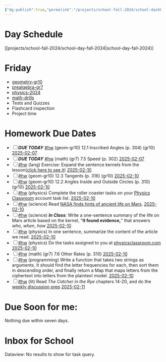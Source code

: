 ```yaml
---
{"dg-publish":true,"permalink":"/projects/school-fall-2024/school-dashboard/"}
---
```



# Day Schedule

[[projects/school-fall-2024/school-day-fall-2024\|school-day-fall-2024]]

<span><span><span alt="school-day-fall-2024 > Friday" src="school-day-fall-2024#Friday" class="internal-embed markdown-embed inline-embed is-loaded"><div class="markdown-embed-title"></div><div class="markdown-preview-view markdown-rendered show-indentation-guide"><h1 data-heading="Friday" dir="auto">Friday</h1>
<ul>
<li dir="auto"><a data-href="geometry-gr10" href="geometry-gr10" class="internal-link" target="_blank" rel="noopener nofollow">geometry-gr10</a></li>
<li dir="auto"><a data-href="prealgebra-gr7" href="prealgebra-gr7" class="internal-link" target="_blank" rel="noopener nofollow">prealgebra-gr7</a></li>
<li dir="auto"><a data-href="physics-2024" href="physics-2024" class="internal-link" target="_blank" rel="noopener nofollow">physics-2024</a></li>
<li dir="auto"><a data-href="math-drills" href="math-drills" class="internal-link" target="_blank" rel="noopener nofollow">math-drills</a></li>
<li dir="auto">Tests and Quizzes</li>
<li dir="auto">Flashcard inspection</li>
<li dir="auto">Project time</li>
</ul></div></span></span></span>

# Homework Due Dates

<div><ul class="contains-task-list"><li data-task=" " class="dataview task-list-item"><input type="checkbox" class="dataview task-list-item-checkbox"><span><strong><em>DUE TODAY</em></strong> <a href="#hw" class="tag" target="_blank" rel="noopener nofollow">#hw</a> (geom-gr10) 12.1 Inscribed Angles  (p. 304) (gr10) <a data-href="2025-02-07" href="2025-02-07" class="internal-link" target="_blank" rel="noopener nofollow">2025-02-07</a></span></li><li data-task=" " class="dataview task-list-item"><input type="checkbox" class="dataview task-list-item-checkbox"><span><strong><em>DUE TODAY</em></strong> <a href="#hw" class="tag" target="_blank" rel="noopener nofollow">#hw</a> (math) (gr7) 7.5 Speed (p. 302) <a data-href="2025-02-07" href="2025-02-07" class="internal-link" target="_blank" rel="noopener nofollow">2025-02-07</a></span></li><li data-task=" " class="dataview task-list-item"><input type="checkbox" class="dataview task-list-item-checkbox"><span><a href="#hw" class="tag" target="_blank" rel="noopener nofollow">#hw</a> (lang) Exercise: Expand the sentence kernels from the lesson(<a data-tooltip-position="top" aria-label="https://school.ginosterous.com/projects/school-fall-2024/language/lessons/sentence-expansions" rel="noopener nofollow" class="external-link" href="https://school.ginosterous.com/projects/school-fall-2024/language/lessons/sentence-expansions" target="_blank">click here to see it</a>) <a data-href="2025-02-10" href="2025-02-10" class="internal-link" target="_blank" rel="noopener nofollow">2025-02-10</a></span></li><li data-task=" " class="dataview task-list-item"><input type="checkbox" class="dataview task-list-item-checkbox"><span><a href="#hw" class="tag" target="_blank" rel="noopener nofollow">#hw</a> (geom-gr10) 12.3 Tangents  (p. 316) (gr10) <a data-href="2025-02-10" href="2025-02-10" class="internal-link" target="_blank" rel="noopener nofollow">2025-02-10</a></span></li><li data-task=" " class="dataview task-list-item"><input type="checkbox" class="dataview task-list-item-checkbox"><span><a href="#hw" class="tag" target="_blank" rel="noopener nofollow">#hw</a> (geom-gr10) 12.2 Angles Inside and Outside Circles  (p. 310) (gr10) <a data-href="2025-02-10" href="2025-02-10" class="internal-link" target="_blank" rel="noopener nofollow">2025-02-10</a></span></li><li data-task=" " class="dataview task-list-item"><input type="checkbox" class="dataview task-list-item-checkbox"><span><a href="#hw" class="tag" target="_blank" rel="noopener nofollow">#hw</a> (physics) Complete the roller coaster tasks on your <a data-tooltip-position="top" aria-label="https://www.physicsclassroom.com" rel="noopener nofollow" class="external-link" href="https://www.physicsclassroom.com" target="_blank">Physics Classroom</a> account task list. <a data-href="2025-02-10" href="2025-02-10" class="internal-link" target="_blank" rel="noopener nofollow">2025-02-10</a></span></li><li data-task=" " class="dataview task-list-item"><input type="checkbox" class="dataview task-list-item-checkbox"><span><a href="#hw" class="tag" target="_blank" rel="noopener nofollow">#hw</a> (science) Read <a data-tooltip-position="top" aria-label="https://www.snexplores.org/article/perseverance-rover-hint-of-life-on-mars" rel="noopener nofollow" class="external-link" href="https://www.snexplores.org/article/perseverance-rover-hint-of-life-on-mars" target="_blank">NASA finds hints of ancient life on Mars</a>. <a data-href="2025-02-10" href="2025-02-10" class="internal-link" target="_blank" rel="noopener nofollow">2025-02-10</a></span></li><li data-task=" " class="dataview task-list-item"><input type="checkbox" class="dataview task-list-item-checkbox"><span><a href="#hw" class="tag" target="_blank" rel="noopener nofollow">#hw</a> (science) <strong><em>In Class</em></strong>: Write a one-sentence summary of the life on Mars article based on the kernel, "<strong>It found evidence,</strong>" that answers <em>who</em>, <em>when</em>, <em>how</em> <a data-href="2025-02-10" href="2025-02-10" class="internal-link" target="_blank" rel="noopener nofollow">2025-02-10</a></span></li><li data-task=" " class="dataview task-list-item"><input type="checkbox" class="dataview task-list-item-checkbox"><span><a href="#hw" class="tag" target="_blank" rel="noopener nofollow">#hw</a> (physics) In one sentence, summarize the content of the article we read. <a data-href="2025-02-10" href="2025-02-10" class="internal-link" target="_blank" rel="noopener nofollow">2025-02-10</a></span></li><li data-task=" " class="dataview task-list-item"><input type="checkbox" class="dataview task-list-item-checkbox"><span><a href="#hw" class="tag" target="_blank" rel="noopener nofollow">#hw</a> (physics) Do the tasks assigned to you at <a data-tooltip-position="top" aria-label="https://physicsclassroom.com" rel="noopener nofollow" class="external-link" href="https://physicsclassroom.com" target="_blank">physicsclassroom.com</a> <a data-href="2025-02-10" href="2025-02-10" class="internal-link" target="_blank" rel="noopener nofollow">2025-02-10</a></span></li><li data-task=" " class="dataview task-list-item"><input type="checkbox" class="dataview task-list-item-checkbox"><span><a href="#hw" class="tag" target="_blank" rel="noopener nofollow">#hw</a> (math) (gr7) 7.6 Other Rates (p. 310) <a data-href="2025-02-10" href="2025-02-10" class="internal-link" target="_blank" rel="noopener nofollow">2025-02-10</a></span></li><li data-task=" " class="dataview task-list-item"><input type="checkbox" class="dataview task-list-item-checkbox"><span><a href="#hw" class="tag" target="_blank" rel="noopener nofollow">#hw</a> (programming) Write a function that takes two strings as arguments. It should find the letter frequencies for each, then sort them in descending order, and finally return a Map that maps letters from the ciphertext into letters from the plaintext model. <a data-href="2025-02-10" href="2025-02-10" class="internal-link" target="_blank" rel="noopener nofollow">2025-02-10</a></span></li><li data-task=" " class="dataview task-list-item"><input type="checkbox" class="dataview task-list-item-checkbox"><span><a href="#hw" class="tag" target="_blank" rel="noopener nofollow">#hw</a> (lit) Read <em>The Catcher in the Rye</em> chapters 14-20, and do the <a data-tooltip-position="top" aria-label="https://school.ginosterous.com/projects/school-fall-2024/language/catcher-in-the-rye" rel="noopener nofollow" class="external-link" href="https://school.ginosterous.com/projects/school-fall-2024/language/catcher-in-the-rye" target="_blank">weekly discussion prep</a> <a data-href="2025-02-11" href="2025-02-11" class="internal-link" target="_blank" rel="noopener nofollow">2025-02-11</a></span></li></ul></div>


# Due Soon for me:

<p><span>Nothing due within seven days.</span></p>

# Inbox for School
<div><div class="dataview dataview-error-box"><p class="dataview dataview-error-message">Dataview: No results to show for task query.</p></div></div>